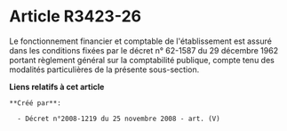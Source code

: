 # Article R3423-26

Le fonctionnement financier et comptable de l'établissement est assuré dans les conditions fixées par le décret n° 62-1587 du
29 décembre 1962 portant règlement général sur la comptabilité publique, compte tenu des modalités particulières de la
présente sous-section.

**Liens relatifs à cet article**

	**Créé par**:

	  - Décret n°2008-1219 du 25 novembre 2008 - art. (V)
